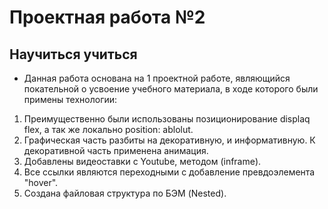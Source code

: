 # Проектная работа №2
## Научиться учиться
* Данная работа основана на 1 проектной работе, являющийся покательной о усвоение учебного материала, в ходе которого были примены технологии:
1. Преимущественно были использованы позиционирование displaq flex, а так же локально position: ablolut. 
2. Графическая часть разбиты на декоративную, и информативную. К декоративной часть применена анимация.
3. Добавлены видеоставки с Youtube, методом (inframe). 
4. Все ссылки являются переходными с добавление превдоэлемента "hover".
5. Создана файловая структура по БЭМ (Nested).